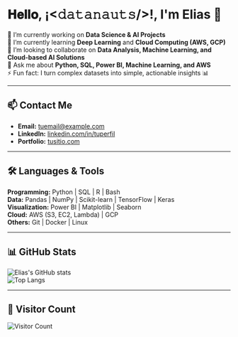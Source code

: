 # 𝐇𝐞𝐥𝐥𝐨, ¡<𝚍𝚊𝚝𝚊𝚗𝚊𝚞𝚝𝚜/>!, I'm Elias 🚀

🔭 I’m currently working on **Data Science & AI Projects**  
🌱 I’m currently learning **Deep Learning** and **Cloud Computing (AWS, GCP)**  
👯 I’m looking to collaborate on **Data Analysis, Machine Learning, and Cloud-based AI Solutions**  
💬 Ask me about **Python, SQL, Power BI, Machine Learning, and AWS**  
⚡ Fun fact: I turn complex datasets into simple, actionable insights 📊  

---

## 📫 Contact Me
- **Email:** tuemail@example.com  
- **LinkedIn:** [linkedin.com/in/tuperfil](https://linkedin.com/in/tuperfil)  
- **Portfolio:** [tusitio.com](https://tusitio.com)  

---

## 🛠 Languages & Tools
**Programming:** Python | SQL | R | Bash  
**Data:** Pandas | NumPy | Scikit-learn | TensorFlow | Keras  
**Visualization:** Power BI | Matplotlib | Seaborn  
**Cloud:** AWS (S3, EC2, Lambda) | GCP  
**Others:** Git | Docker | Linux  

---

## 📊 GitHub Stats
![Elias's GitHub stats](https://github-readme-stats.vercel.app/api?username=Elias0512vs&show_icons=true&theme=radical)  
![Top Langs](https://github-readme-stats.vercel.app/api/top-langs/?username=Elias0512vs&layout=compact&theme=radical)  

---

## 👀 Visitor Count
![Visitor Count](https://komarev.com/ghpvc/?username=Elias0512vs&color=blue)
